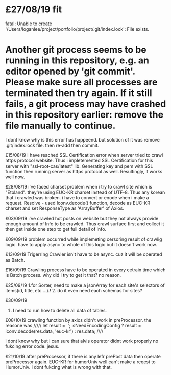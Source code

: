 £27/08/19 fit
============================
fatal: Unable to create '/Users/loganlee/project/portfolio/project/.git/index.lock': File exists.

Another git process seems to be running in this repository, e.g.
an editor opened by 'git commit'. Please make sure all processes
are terminated then try again. If it still fails, a git process
may have crashed in this repository earlier:
remove the file manually to continue. 
============================
I dont know why is this error has happeend. but solution of it was remove .git/index.lock file.
then re-add then commit. 

£15/08/19
I have reached SSL Certification error when server tried to crawl https protocol website.
Thus i impletemented SSL Certification for this server with "ssl-root-cas/latest" lib.
Generating key and pem with SSL function then running server as https protocol as well.
Resultingly, it works well now.

£28/08/19
i've faced charset problem when i try to crawl site which is "Etoland".
they're using EUC-KR charset instead of UTF-8.
Thus any korean that i crawled was broken.
i have to convert or enode when i make a request.
Resolve - used Iconv.decode() function, decode as EUC-KR charset and set ResponseType as 'ArrayBuffer' of Axios.

£03/09/19
i've crawled hot posts on website but they not always provide enough amount of Info to be crawled.
Thus crawl surface first and collect it then get inside one step to get full detail of Info.

£09/09/19
problem occurred while implemeting cersoring result of crawlig logic.
have to apply async to whole of this logic but it doesn't work now.

£13/09/19 
Trigerring Crawler isn't have to be async.
cuz it will be operated as Batch.

£16/09/19
Crawling process have to be operated in every cetrain time which is Batch process.
why did i try to get it that? no reason.

£25/09/19
1.for Sorter, need to make a jsonArray for each site's selectors of items(id, title, etc....).!
2. do it even need each schemas for sites?

£30/09/19
1. I need to run how to delete all data of tables.

£08/10/19
crawling function by axios didn't work in preProcessor.
the reasone was 
/////
let result = '';
 isNeedEncodingConfig ? result = iconv.decode(res.data, 'euc-kr') : res.data;
////

i dont know why but i can sure that alvis operator didnt work properly
no fukcing error code. jesus.

£21/10/19
after preProcessor, if there is any lefr prePost data then operate preProcessor again.
EUC-KR for humorUniv
well can't make a reqest to HumorUniv. i dont fukcing what is wrong with that.


